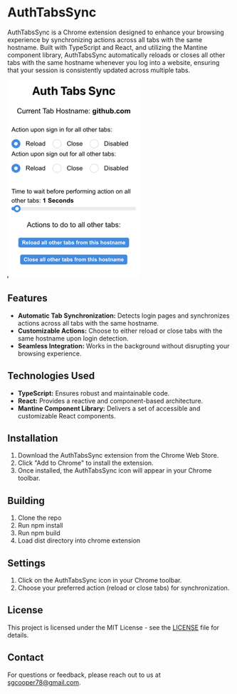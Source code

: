 # AuthTabsSync

AuthTabsSync is a Chrome extension designed to enhance your browsing experience by synchronizing actions across all tabs with the same hostname. Built with TypeScript and React, and utilizing the Mantine component library, AuthTabsSync automatically reloads or closes all other tabs with the same hostname whenever you log into a website, ensuring that your session is consistently updated across multiple tabs.

![AuthTabsSync Screenshot](./images/screenshot.png)
## Features

- **Automatic Tab Synchronization:** Detects login pages and synchronizes actions across all tabs with the same hostname.
- **Customizable Actions:** Choose to either reload or close tabs with the same hostname upon login detection.
- **Seamless Integration:** Works in the background without disrupting your browsing experience.

## Technologies Used

- **TypeScript:** Ensures robust and maintainable code.
- **React:** Provides a reactive and component-based architecture.
- **Mantine Component Library:** Delivers a set of accessible and customizable React components.

## Installation

1. Download the AuthTabsSync extension from the Chrome Web Store.
2. Click "Add to Chrome" to install the extension.
3. Once installed, the AuthTabsSync icon will appear in your Chrome toolbar.

## Building

1. Clone the repo
2. Run npm install
3. Run npm build
4. Load dist directory into chrome extension

## Settings

1. Click on the AuthTabsSync icon in your Chrome toolbar.
2. Choose your preferred action (reload or close tabs) for synchronization.

## License

This project is licensed under the MIT License - see the [LICENSE](LICENSE) file for details.

## Contact

For questions or feedback, please reach out to us at [sgcooper78@gmail.com](mailto:sgcooper78@gmail.com).
